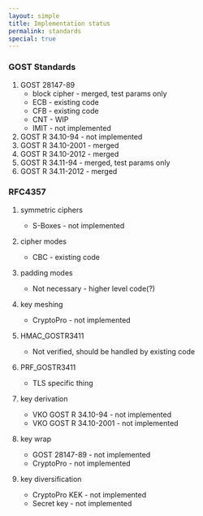 ```yaml
---
layout: simple
title: Implementation status
permalink: standards
special: true
---
```

### GOST Standards

1. GOST 28147-89
    * block cipher - merged, test params only
    * ECB - existing code
    * CFB - existing code
    * CNT - WIP
    * IMIT - not implemented
1. GOST R 34.10-94 - not implemented
1. GOST R 34.10-2001 - merged
1. GOST R 34.10-2012 - merged
1. GOST R 34.11-94 - merged, test params only
1. GOST R 34.11-2012 - merged

### RFC4357

1. symmetric ciphers

    * S-Boxes - not implemented
1. cipher modes

    * CBC - existing code
1. padding modes

    * Not necessary - higher level code(?)
1. key meshing

    * CryptoPro - not implemented
1. HMAC_GOSTR3411

    * Not verified, should be handled by existing code

1. PRF_GOSTR3411

    * TLS specific thing
1. key derivation
    * VKO GOST R 34.10-94 - not implemented
    * VKO GOST R 34.10-2001 - not implemented
1. key wrap
    * GOST 28147-89 - not implemented
    * CryptoPro - not implemented
1. key diversification
    * CryptoPro KEK - not implemented
    * Secret key - not implemented
